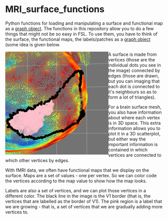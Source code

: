 # MRI_surface_functions
Python functions for loading and manipulating a surface and functional map as a
[graph object](https://en.wikipedia.org/wiki/Graph_(discrete_mathematics)). The
functions in this repository allow you to do a few things that might not be so
easy in FSL. To use them, you have to think of the surface, the functional
maps, the labels/patches as a [graph
object](https://en.wikipedia.org/wiki/Graph_(discrete_mathematics)) (some idea
is given below.

<img align="left" width="65%" src="/images/done.gif">

A surface is made from vertices (those are the individual dots you see in the
image) connected by edges (those are drawn, but you can imaging that each dot
is connected to it's neighbours so as to form a lot of triangles).

For a brain surface mesh, you also have information about where each vertex is
in 3D space. This extra information allows you to plot it in a 3D scatterplot,
but either way the important information is contained in which vertices are
connected to which other vertices by edges.

With fMRI data, we often have functional maps that we display on the surface.
Maps are a set of values - one per vertex. So we can color code the vertices
according to the map value to show how the map looks.

Labels are also a set of vertices, and we can plot those vertices in a
different color. The black line in the image is the V1 border (that is, the
vertices that are labelled as the border of V1). The pink region is a label
that we are growing - that is, a set of vertices that we are gradually adding
more vertices to.
